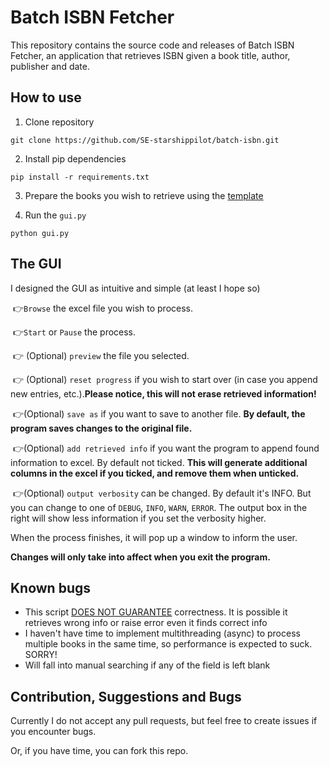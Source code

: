 # Batch ISBN Fetcher
This repository contains the source code and releases of Batch ISBN Fetcher, an application that retrieves ISBN given a book title, author, publisher and date.

## How to use

1. Clone repository

```shell
git clone https://github.com/SE-starshippilot/batch-isbn.git
```

2. Install pip dependencies

```shell
pip install -r requirements.txt
```

3. Prepare the books you wish to retrieve using the [template](./template/sample.xlsx)

4. Run the `gui.py`

```
python gui.py
```

## The GUI

I designed the GUI as intuitive and simple (at least I hope so)

​	👉`Browse` the excel file you wish to process.

​	👉`Start` or `Pause` the process.

​	👉 (Optional) `preview` the file you selected.

​	👉 (Optional) `reset progress` if you wish to start over (in case you append new entries, etc.).**Please notice, this will not erase retrieved information!**

​	👉(Optional) `save as` if you want to save to another file. **By default, the program saves changes to the original file.**

​	👉(Optional) `add retrieved info` if you want the program to append found information to excel. By default not ticked. **This will generate additional columns in the excel if you ticked, and remove them when unticked.**

​	👉(Optional) `output verbosity` can be changed. By default it's INFO. But you can change to one of `DEBUG`, `INFO`, `WARN`, `ERROR`. The output box in the right will show less information if you set the verbosity higher.

When the process finishes, it will pop up a window to inform the user.

**Changes will only take into affect when you exit the program.**



## Known bugs

- This script <u>DOES NOT GUARANTEE</u> correctness. It is possible it retrieves wrong info or raise error even it finds correct info
- I haven't have time to implement multithreading (async) to process multiple books in the same time, so performance is expected to suck. SORRY!
- Will fall into manual searching if any of the field is left blank

## Contribution, Suggestions and Bugs

Currently I do not accept any pull requests, but feel free to create issues if you encounter bugs.

Or, if you have time, you can fork this repo.